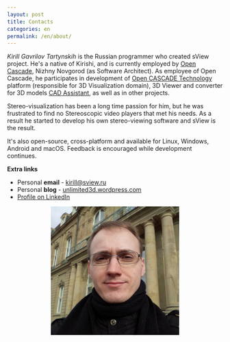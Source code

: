 ```yaml
---
layout: post
title: Contacts
categories: en
permalink: /en/about/
---
```


*Kirill Gavrilov Tartynskih* is the Russian programmer who created sView project.
He's a native of Kirishi, and is currently employed by [Open Cascade](https://opencascade.com), Nizhny Novgorod (as Software Architect).
As employee of Open Cascade, he participates in development of [Open CASCADE Technology](https://dev.opencascade.org) platform (responsible for 3D Visualization domain),
3D Viewer and converter for 3D models [CAD Assistant](https://dev.opencascade.org/project/cad-assistant),
as well as in other projects.

Stereo-visualization has been a long time passion for him, but he was frustrated to find no Stereoscopic video players that met his needs.
As a result he started to develop his own stereo-viewing software and sView is the result.

It's also open-source, cross-platform and available for Linux, Windows, Android and macOS.
Feedback is encouraged while development continues.

**Extra links**

* Personal **email** - <kirill@sview.ru>
* Personal **blog** - [unlimited3d.wordpress.com](https://unlimited3d.wordpress.com)
* [Profile on LinkedIn](https://www.linkedin.com/in/kirill-gavrilov-b63696105)

<div align='center'><img src='/images/kirill.jpg' alt='Kirill Gavrilov Tartynskih' /></div>
